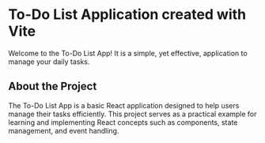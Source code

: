 # To-Do List Application created with Vite
Welcome to the To-Do List App! It is a simple, yet effective, application to manage your daily tasks.

## About the Project
The To-Do List App is a basic React application designed to help users manage their tasks efficiently. This project serves as a practical example for learning and implementing React concepts such as components, state management, and event handling.

